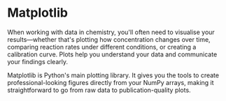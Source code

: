 # Matplotlib

When working with data in chemistry, you'll often need to visualise your results&mdash;whether that's plotting how concentration changes over time, comparing reaction rates under different conditions, or creating a calibration curve. Plots help you understand your data and communicate your findings clearly.

Matplotlib is Python's main plotting library. It gives you the tools to create professional-looking figures directly from your NumPy arrays, making it straightforward to go from raw data to publication-quality plots.
